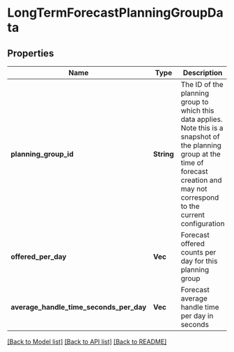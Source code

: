 # LongTermForecastPlanningGroupData

## Properties

Name | Type | Description | Notes
------------ | ------------- | ------------- | -------------
**planning_group_id** | **String** | The ID of the planning group to which this data applies. Note this is a snapshot of the planning group at the time of forecast creation and may not correspond to the current configuration | 
**offered_per_day** | **Vec<f64>** | Forecast offered counts per day for this planning group | 
**average_handle_time_seconds_per_day** | **Vec<f64>** | Forecast average handle time per day in seconds | 

[[Back to Model list]](../README.md#documentation-for-models) [[Back to API list]](../README.md#documentation-for-api-endpoints) [[Back to README]](../README.md)



